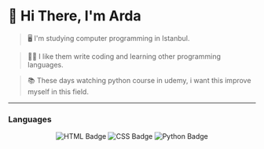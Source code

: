 # 👋 Hi There, I'm Arda
> 🖥️ I'm studying computer programming in Istanbul. <br>

> 👨‍💻 I like them write coding and learning other programming languages. <br>

> 📚 These days watching python course in udemy, i want this improve myself in this field.

---

### Languages

<p align="center">
  <img src="https://shields.io/badge/HTML-f06529?logo=html5&logoColor=white&labelColor=f06529" alt="HTML Badge" />
  <img src="https://img.shields.io/badge/-CSS-264de4?logo=css&logoColor=white&labelColor=264de4" alt="CSS Badge" />
  <img src="https://img.shields.io/badge/-PYTHON-FFFFFF?logo=python&logoColor=EABB1F" alt="Python Badge" />
</p>
